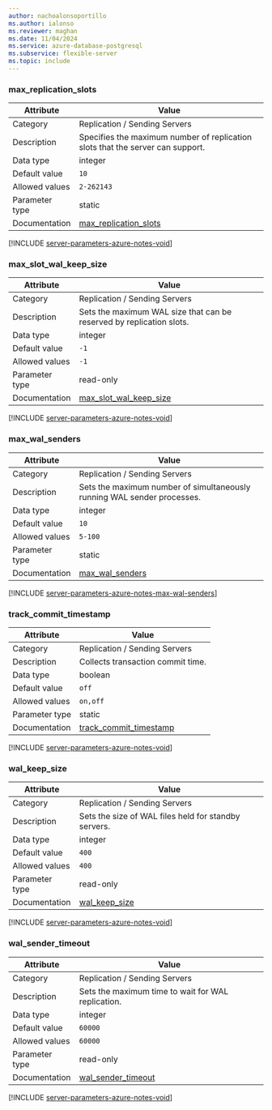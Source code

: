 ```yaml
---
author: nachoalonsoportillo
ms.author: ialonso
ms.reviewer: maghan
ms.date: 11/04/2024
ms.service: azure-database-postgresql
ms.subservice: flexible-server
ms.topic: include
---
```

### max_replication_slots

| Attribute      | Value                                                      |
|----------------|------------------------------------------------------------|
| Category       | Replication / Sending Servers |
| Description    | Specifies the maximum number of replication slots that the server can support. |
| Data type      | integer   |
| Default value  | `10`          |
| Allowed values | `2-262143`     |
| Parameter type | static         |
| Documentation  | [max_replication_slots](https://www.postgresql.org/docs/17/runtime-config-replication.html#GUC-MAX-REPLICATION-SLOTS)   |


[!INCLUDE [server-parameters-azure-notes-void](./server-parameters-azure-notes-void.md)]



### max_slot_wal_keep_size

| Attribute      | Value                                                      |
|----------------|------------------------------------------------------------|
| Category       | Replication / Sending Servers |
| Description    | Sets the maximum WAL size that can be reserved by replication slots.           |
| Data type      | integer   |
| Default value  | `-1`          |
| Allowed values | `-1`           |
| Parameter type | read-only      |
| Documentation  | [max_slot_wal_keep_size](https://www.postgresql.org/docs/17/runtime-config-replication.html#GUC-MAX-SLOT-WAL-KEEP-SIZE) |


[!INCLUDE [server-parameters-azure-notes-void](./server-parameters-azure-notes-void.md)]



### max_wal_senders

| Attribute      | Value                                                      |
|----------------|------------------------------------------------------------|
| Category       | Replication / Sending Servers |
| Description    | Sets the maximum number of simultaneously running WAL sender processes.        |
| Data type      | integer   |
| Default value  | `10`          |
| Allowed values | `5-100`        |
| Parameter type | static         |
| Documentation  | [max_wal_senders](https://www.postgresql.org/docs/17/runtime-config-replication.html#GUC-MAX-WAL-SENDERS)               |


[!INCLUDE [server-parameters-azure-notes-max-wal-senders](./server-parameters-azure-notes-max-wal-senders.md)]



### track_commit_timestamp

| Attribute      | Value                                                      |
|----------------|------------------------------------------------------------|
| Category       | Replication / Sending Servers |
| Description    | Collects transaction commit time.                                              |
| Data type      | boolean   |
| Default value  | `off`         |
| Allowed values | `on,off`       |
| Parameter type | static         |
| Documentation  | [track_commit_timestamp](https://www.postgresql.org/docs/17/runtime-config-replication.html#GUC-TRACK-COMMIT-TIMESTAMP) |


[!INCLUDE [server-parameters-azure-notes-void](./server-parameters-azure-notes-void.md)]



### wal_keep_size

| Attribute      | Value                                                      |
|----------------|------------------------------------------------------------|
| Category       | Replication / Sending Servers |
| Description    | Sets the size of WAL files held for standby servers.                           |
| Data type      | integer   |
| Default value  | `400`         |
| Allowed values | `400`          |
| Parameter type | read-only      |
| Documentation  | [wal_keep_size](https://www.postgresql.org/docs/17/runtime-config-replication.html#GUC-WAL-KEEP-SIZE)                   |


[!INCLUDE [server-parameters-azure-notes-void](./server-parameters-azure-notes-void.md)]



### wal_sender_timeout

| Attribute      | Value                                                      |
|----------------|------------------------------------------------------------|
| Category       | Replication / Sending Servers |
| Description    | Sets the maximum time to wait for WAL replication.                             |
| Data type      | integer   |
| Default value  | `60000`       |
| Allowed values | `60000`        |
| Parameter type | read-only      |
| Documentation  | [wal_sender_timeout](https://www.postgresql.org/docs/17/runtime-config-replication.html#GUC-WAL-SENDER-TIMEOUT)         |


[!INCLUDE [server-parameters-azure-notes-void](./server-parameters-azure-notes-void.md)]



